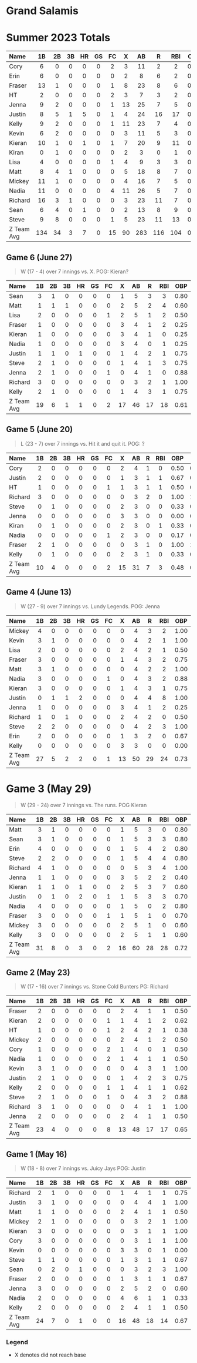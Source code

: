 # Grand Salamis

# Summer 2023 Totals

| Name       |  1B |  2B |  3B |  HR |  GS |  FC |   X |  AB |   R | RBI |  OBP |  SLG |  OPS |
| :--- | :---: | :---: | :---: | :---: | :---: | :---: | :---: | :---: | :---: | :---: | :---: | :---: | :---: |
| Cory       |   6 |   0 |   0 |   0 |   0 |   2 |   3 |  11 |   2 |   2 | 0.64 | 0.64 | 1.27 |
| Erin       |   6 |   0 |   0 |   0 |   0 |   0 |   2 |   8 |   6 |   2 | 0.75 | 0.75 | 1.50 |
| Fraser     |  13 |   1 |   0 |   0 |   0 |   1 |   8 |  23 |   8 |   6 | 0.63 | 0.67 | 1.30 |
| HT         |   2 |   0 |   0 |   0 |   0 |   2 |   3 |   7 |   3 |   2 | 0.43 | 0.43 | 0.86 |
| Jenna      |   9 |   2 |   0 |   0 |   0 |   1 |  13 |  25 |   7 |   5 | 0.46 | 0.54 | 1.00 |
| Justin     |   8 |   5 |   1 |   5 |   0 |   1 |   4 |  24 |  16 |  17 | 0.81 | 1.73 | 2.54 |
| Kelly      |   9 |   2 |   0 |   0 |   0 |   1 |  11 |  23 |   7 |   4 | 0.50 | 0.59 | 1.09 |
| Kevin      |   6 |   2 |   0 |   0 |   0 |   0 |   3 |  11 |   5 |   3 | 0.73 | 0.91 | 1.64 |
| Kieran     |  10 |   1 |   0 |   1 |   0 |   1 |   7 |  20 |   9 |  11 | 0.62 | 0.82 | 1.45 |
| Kiran      |   0 |   1 |   0 |   0 |   0 |   0 |   2 |   3 |   0 |   1 | 0.33 | 0.67 | 1.00 |
| Lisa       |   4 |   0 |   0 |   0 |   0 |   1 |   4 |   9 |   3 |   3 | 0.50 | 0.50 | 1.00 |
| Matt       |   8 |   4 |   1 |   0 |   0 |   0 |   5 |  18 |   8 |   7 | 0.72 | 1.06 | 1.78 |
| Mickey     |  11 |   1 |   0 |   0 |   0 |   0 |   4 |  16 |   7 |   5 | 0.75 | 0.81 | 1.56 |
| Nadia      |  11 |   0 |   0 |   0 |   0 |   4 |  11 |  26 |   5 |   7 | 0.50 | 0.50 | 1.00 |
| Richard    |  16 |   3 |   1 |   0 |   0 |   0 |   3 |  23 |  11 |   7 | 0.87 | 1.09 | 1.96 |
| Sean       |   6 |   4 |   0 |   1 |   0 |   0 |   2 |  13 |   8 |   9 | 0.85 | 1.38 | 2.23 |
| Steve      |   9 |   8 |   0 |   0 |   0 |   1 |   5 |  23 |  11 |  13 | 0.76 | 1.11 | 1.87 |
| Z Team Avg | 134 |  34 |   3 |   7 |   0 |  15 |  90 | 283 | 116 | 104 | 0.66 | 0.87 | 1.53 |


## Game 6 (June 27)

> W (17 - 4) over 7 innings vs. X. POG: Kieran?

| Name       |  1B |  2B |  3B |  HR |  GS |  FC |   X |  AB |   R | RBI |  OBP |  SLG |  OPS |
| :--- | :---: | :---: | :---: | :---: | :---: | :---: | :---: | :---: | :---: | :---: | :---: | :---: | :---: |
| Sean       |   3 |   1 |   0 |   0 |   0 |   0 |   1 |   5 |   3 |   3 | 0.80 | 1.00 | 1.80 |
| Matt       |   1 |   1 |   1 |   0 |   0 |   0 |   2 |   5 |   2 |   4 | 0.60 | 1.20 | 1.80 |
| Lisa       |   2 |   0 |   0 |   0 |   0 |   1 |   2 |   5 |   1 |   2 | 0.50 | 0.50 | 1.00 |
| Fraser     |   1 |   0 |   0 |   0 |   0 |   0 |   3 |   4 |   1 |   2 | 0.25 | 0.25 | 0.50 |
| Kieran     |   1 |   0 |   0 |   0 |   0 |   0 |   3 |   4 |   1 |   0 | 0.25 | 0.25 | 0.50 |
| Nadia      |   1 |   0 |   0 |   0 |   0 |   0 |   3 |   4 |   0 |   1 | 0.25 | 0.25 | 0.50 |
| Justin     |   1 |   1 |   0 |   1 |   0 |   0 |   1 |   4 |   2 |   1 | 0.75 | 1.75 | 2.50 |
| Steve      |   2 |   1 |   0 |   0 |   0 |   0 |   1 |   4 |   1 |   3 | 0.75 | 1.00 | 1.75 |
| Jenna      |   2 |   1 |   0 |   0 |   0 |   1 |   0 |   4 |   1 |   0 | 0.88 | 1.12 | 2.00 |
| Richard    |   3 |   0 |   0 |   0 |   0 |   0 |   0 |   3 |   2 |   1 | 1.00 | 1.00 | 2.00 |
| Kelly      |   2 |   1 |   0 |   0 |   0 |   0 |   1 |   4 |   3 |   1 | 0.75 | 1.00 | 1.75 |
| Z Team Avg |  19 |   6 |   1 |   1 |   0 |   2 |  17 |  46 |  17 |  18 | 0.61 | 0.85 | 1.46 |


## Game 5 (June 20)

> L (23 - 7) over 7 innings vs. Hit it and quit it. POG: ?

| Name       |  1B |  2B |  3B |  HR |  GS |  FC |   X |  AB |   R | RBI |  OBP |  SLG |  OPS |
| :--- | :---: | :---: | :---: | :---: | :---: | :---: | :---: | :---: | :---: | :---: | :---: | :---: | :---: |
| Cory       |   2 |   0 |   0 |   0 |   0 |   0 |   2 |   4 |   1 |   0 | 0.50 | 0.50 | 1.00 |
| Justin     |   2 |   0 |   0 |   0 |   0 |   0 |   1 |   3 |   1 |   1 | 0.67 | 0.67 | 1.33 |
| HT         |   1 |   0 |   0 |   0 |   0 |   1 |   1 |   3 |   1 |   1 | 0.50 | 0.50 | 1.00 |
| Richard    |   3 |   0 |   0 |   0 |   0 |   0 |   0 |   3 |   2 |   0 | 1.00 | 1.00 | 2.00 |
| Steve      |   0 |   1 |   0 |   0 |   0 |   0 |   2 |   3 |   0 |   0 | 0.33 | 0.67 | 1.00 |
| Jenna      |   0 |   0 |   0 |   0 |   0 |   0 |   3 |   3 |   0 |   0 | 0.00 | 0.00 | 0.00 |
| Kiran      |   0 |   1 |   0 |   0 |   0 |   0 |   2 |   3 |   0 |   1 | 0.33 | 0.67 | 1.00 |
| Nadia      |   0 |   0 |   0 |   0 |   0 |   1 |   2 |   3 |   0 |   0 | 0.17 | 0.17 | 0.33 |
| Fraser     |   2 |   1 |   0 |   0 |   0 |   0 |   0 |   3 |   1 |   0 | 1.00 | 1.33 | 2.33 |
| Kelly      |   0 |   1 |   0 |   0 |   0 |   0 |   2 |   3 |   1 |   0 | 0.33 | 0.67 | 1.00 |
| Z Team Avg |  10 |   4 |   0 |   0 |   0 |   2 |  15 |  31 |   7 |   3 | 0.48 | 0.61 | 1.10 |


## Game 4 (June 13)

> W (27 - 9) over 7 innings vs. Lundy Legends. POG: Jenna

| Name       |  1B |  2B |  3B |  HR |  GS |  FC |   X |  AB |   R | RBI |  OBP |  SLG |  OPS |
| :--- | :---: | :---: | :---: | :---: | :---: | :---: | :---: | :---: | :---: | :---: | :---: | :---: | :---: |
| Mickey     |   4 |   0 |   0 |   0 |   0 |   0 |   0 |   4 |   3 |   2 | 1.00 | 1.00 | 2.00 |
| Kevin      |   3 |   1 |   0 |   0 |   0 |   0 |   0 |   4 |   2 |   1 | 1.00 | 1.25 | 2.25 |
| Lisa       |   2 |   0 |   0 |   0 |   0 |   0 |   2 |   4 |   2 |   1 | 0.50 | 0.50 | 1.00 |
| Fraser     |   3 |   0 |   0 |   0 |   0 |   0 |   1 |   4 |   3 |   2 | 0.75 | 0.75 | 1.50 |
| Matt       |   3 |   1 |   0 |   0 |   0 |   0 |   0 |   4 |   2 |   2 | 1.00 | 1.25 | 2.25 |
| Nadia      |   3 |   0 |   0 |   0 |   0 |   1 |   0 |   4 |   3 |   2 | 0.88 | 0.88 | 1.75 |
| Kieran     |   3 |   0 |   0 |   0 |   0 |   0 |   1 |   4 |   3 |   1 | 0.75 | 0.75 | 1.50 |
| Justin     |   0 |   1 |   1 |   2 |   0 |   0 |   0 |   4 |   4 |   8 | 1.00 | 3.25 | 4.25 |
| Jenna      |   1 |   0 |   0 |   0 |   0 |   0 |   3 |   4 |   1 |   2 | 0.25 | 0.25 | 0.50 |
| Richard    |   1 |   0 |   1 |   0 |   0 |   0 |   2 |   4 |   2 |   0 | 0.50 | 1.00 | 1.50 |
| Steve      |   2 |   2 |   0 |   0 |   0 |   0 |   0 |   4 |   2 |   3 | 1.00 | 1.50 | 2.50 |
| Erin       |   2 |   0 |   0 |   0 |   0 |   0 |   1 |   3 |   2 |   0 | 0.67 | 0.67 | 1.33 |
| Kelly      |   0 |   0 |   0 |   0 |   0 |   0 |   3 |   3 |   0 |   0 | 0.00 | 0.00 | 0.00 |
| Z Team Avg |  27 |   5 |   2 |   2 |   0 |   1 |  13 |  50 |  29 |  24 | 0.73 | 1.03 | 1.76 |


# Game 3 (May 29)

> W (29 - 24) over 7 innings vs. The runs. POG Kieran

| Name       |  1B |  2B |  3B |  HR |  GS |  FC |   X |  AB |   R | RBI |  OBP |  SLG |  OPS |
| :--- | :---: | :---: | :---: | :---: | :---: | :---: | :---: | :---: | :---: | :---: | :---: | :---: | :---: |
| Matt       |   3 |   1 |   0 |   0 |   0 |   0 |   1 |   5 |   3 |   0 | 0.80 | 1.00 | 1.80 |
| Sean       |   3 |   1 |   0 |   0 |   0 |   0 |   1 |   5 |   3 |   3 | 0.80 | 1.00 | 1.80 |
| Erin       |   4 |   0 |   0 |   0 |   0 |   0 |   1 |   5 |   4 |   2 | 0.80 | 0.80 | 1.60 |
| Steve      |   2 |   2 |   0 |   0 |   0 |   0 |   1 |   5 |   4 |   4 | 0.80 | 1.20 | 2.00 |
| Richard    |   4 |   1 |   0 |   0 |   0 |   0 |   0 |   5 |   3 |   4 | 1.00 | 1.20 | 2.20 |
| Jenna      |   1 |   1 |   0 |   0 |   0 |   0 |   3 |   5 |   2 |   2 | 0.40 | 0.60 | 1.00 |
| Kieran     |   1 |   1 |   0 |   1 |   0 |   0 |   2 |   5 |   3 |   7 | 0.60 | 1.40 | 2.00 |
| Justin     |   0 |   1 |   0 |   2 |   0 |   1 |   1 |   5 |   3 |   3 | 0.70 | 2.10 | 2.80 |
| Nadia      |   4 |   0 |   0 |   0 |   0 |   0 |   1 |   5 |   0 |   2 | 0.80 | 0.80 | 1.60 |
| Fraser     |   3 |   0 |   0 |   0 |   0 |   1 |   1 |   5 |   1 |   0 | 0.70 | 0.70 | 1.40 |
| Mickey     |   3 |   0 |   0 |   0 |   0 |   0 |   2 |   5 |   1 |   0 | 0.60 | 0.60 | 1.20 |
| Kelly      |   3 |   0 |   0 |   0 |   0 |   0 |   2 |   5 |   1 |   1 | 0.60 | 0.60 | 1.20 |
| Z Team Avg |  31 |   8 |   0 |   3 |   0 |   2 |  16 |  60 |  28 |  28 | 0.72 | 1.00 | 1.72 |


## Game 2 (May 23)

> W (17 - 16) over 7 innings vs. Stone Cold Bunters PG: Richard

| Name       |  1B |  2B |  3B |  HR |  GS |  FC |   X |  AB |   R | RBI |  OBP |  SLG |  OPS |
| :--- | :---: | :---: | :---: | :---: | :---: | :---: | :---: | :---: | :---: | :---: | :---: | :---: | :---: |
| Fraser     |   2 |   0 |   0 |   0 |   0 |   0 |   2 |   4 |   1 |   1 | 0.50 | 0.50 | 1.00 |
| Kieran     |   2 |   0 |   0 |   0 |   0 |   1 |   1 |   4 |   1 |   2 | 0.62 | 0.62 | 1.25 |
| HT         |   1 |   0 |   0 |   0 |   0 |   1 |   2 |   4 |   2 |   1 | 0.38 | 0.38 | 0.75 |
| Mickey     |   2 |   0 |   0 |   0 |   0 |   0 |   2 |   4 |   1 |   2 | 0.50 | 0.50 | 1.00 |
| Cory       |   1 |   0 |   0 |   0 |   0 |   2 |   1 |   4 |   0 |   1 | 0.50 | 0.50 | 1.00 |
| Nadia      |   1 |   0 |   0 |   0 |   0 |   2 |   1 |   4 |   1 |   1 | 0.50 | 0.50 | 1.00 |
| Kevin      |   3 |   1 |   0 |   0 |   0 |   0 |   0 |   4 |   3 |   1 | 1.00 | 1.25 | 2.25 |
| Justin     |   2 |   1 |   0 |   0 |   0 |   0 |   1 |   4 |   2 |   3 | 0.75 | 1.00 | 1.75 |
| Kelly      |   2 |   0 |   0 |   0 |   0 |   1 |   1 |   4 |   1 |   1 | 0.62 | 0.62 | 1.25 |
| Steve      |   2 |   1 |   0 |   0 |   0 |   1 |   0 |   4 |   3 |   2 | 0.88 | 1.12 | 2.00 |
| Richard    |   3 |   1 |   0 |   0 |   0 |   0 |   0 |   4 |   1 |   1 | 1.00 | 1.25 | 2.25 |
| Jenna      |   2 |   0 |   0 |   0 |   0 |   0 |   2 |   4 |   1 |   1 | 0.50 | 0.50 | 1.00 |
| Z Team Avg |  23 |   4 |   0 |   0 |   0 |   8 |  13 |  48 |  17 |  17 | 0.65 | 0.73 | 1.38 |


## Game 1 (May 16)

> W (18 - 8) over 7 innings vs. Juicy Jays POG: Justin

| Name       |  1B |  2B |  3B |  HR |  GS |  FC |   X |  AB |   R | RBI |  OBP |  SLG |  OPS |
| :--- | :---: | :---: | :---: | :---: | :---: | :---: | :---: | :---: | :---: | :---: | :---: | :---: | :---: |
| Richard    |   2 |   1 |   0 |   0 |   0 |   0 |   1 |   4 |   1 |   1 | 0.75 | 1.00 | 1.75 |
| Justin     |   3 |   1 |   0 |   0 |   0 |   0 |   0 |   4 |   4 |   1 | 1.00 | 1.25 | 2.25 |
| Matt       |   1 |   1 |   0 |   0 |   0 |   0 |   2 |   4 |   1 |   1 | 0.50 | 0.75 | 1.25 |
| Mickey     |   2 |   1 |   0 |   0 |   0 |   0 |   0 |   3 |   2 |   1 | 1.00 | 1.33 | 2.33 |
| Kieran     |   3 |   0 |   0 |   0 |   0 |   0 |   0 |   3 |   1 |   1 | 1.00 | 1.00 | 2.00 |
| Cory       |   3 |   0 |   0 |   0 |   0 |   0 |   0 |   3 |   1 |   1 | 1.00 | 1.00 | 2.00 |
| Kevin      |   0 |   0 |   0 |   0 |   0 |   0 |   3 |   3 |   0 |   1 | 0.00 | 0.00 | 0.00 |
| Steve      |   1 |   1 |   0 |   0 |   0 |   0 |   1 |   3 |   1 |   1 | 0.67 | 1.00 | 1.67 |
| Sean       |   0 |   2 |   0 |   1 |   0 |   0 |   0 |   3 |   2 |   3 | 1.00 | 2.67 | 3.67 |
| Fraser     |   2 |   0 |   0 |   0 |   0 |   0 |   1 |   3 |   1 |   1 | 0.67 | 0.67 | 1.33 |
| Jenna      |   3 |   0 |   0 |   0 |   0 |   0 |   2 |   5 |   2 |   0 | 0.60 | 0.60 | 1.20 |
| Nadia      |   2 |   0 |   0 |   0 |   0 |   0 |   4 |   6 |   1 |   1 | 0.33 | 0.33 | 0.67 |
| Kelly      |   2 |   0 |   0 |   0 |   0 |   0 |   2 |   4 |   1 |   1 | 0.50 | 0.50 | 1.00 |
| Z Team Avg |  24 |   7 |   0 |   1 |   0 |   0 |  16 |  48 |  18 |  14 | 0.67 | 0.88 | 1.54 |


### Legend
 * X denotes did not reach base
